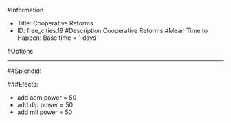 #Information
 - Title: Cooperative Reforms
 - ID: free_cities.19
#Description
Cooperative Reforms
#Mean Time to Happen:
Base time = 1 days

#Options

___
##Splendid!

###Efects:<ul><li>add adm power = 50</li><li>add dip power = 50</li><li>add mil power = 50</li></ul>
